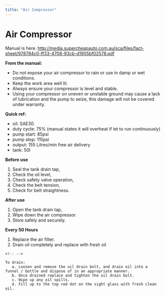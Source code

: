 ```yaml
---
title: "Air Compressor"
---
```

# Air Compressor

Manual is here. <http://media.supercheapauto.com.au/sca/files/fact-sheet/978784c0-ff33-4708-93cb-d1905bf02578.pdf>

**From the manual:**

-   Do not expose your air compressor to rain or use in damp or wet conditions.
-   Keep the work area well lit.
-   Always ensure your compressor is level and stable.
-   Using your compressor on uneven or unstable ground may cause a lack of lubrication and the pump to seize, this damage will not be covered under warranty.

**Quick ref:**

-   oil: SAE30.
-   duty cycle: 75% (manual states it will overheat if let to run continuously)
-   pump start: 85psi
-   pump stop: 115psi
-   output: 155 Litres/min free air delivery
-   tank: 50l

**Before use**

1.  Seal the tank drain tap,
2.  Check the oil level,
3.  Check safety valve operation,
4.  Check the belt tension,
5.  Check for belt straightness.

**After use**

1.  Open the tank drain tap,
2.  Wipe down the air compressor.
3.  Store safely and securely.

**Every 50 Hours**

1.  Replace the air filter.
2.  Drain oil completely and replace with fresh oil

```{=html}
<!-- -->
```
    To drain:
       a. Loosen and remove the oil drain bolt, and drain oil into a funnel / bottle and dispose of in an appropriate manner.
       b. Once drained replace and tighten the oil drain bolt.
       c. Wipe up any oil spills.
       d. Fill up to the top red dot on the sight glass with fresh clean oil. 
